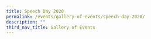 ```yaml
---
title: Speech Day 2020
permalink: /events/gallery-of-events/speech-day-2020/
description: ""
third_nav_title: Gallery of Events
---
```

